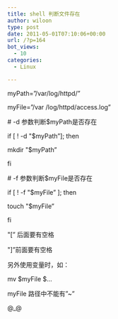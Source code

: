 ```yaml
---
title: shell 判断文件存在
author: wiloon
type: post
date: 2011-05-01T07:10:06+00:00
url: /?p=164
bot_views:
  - 10
categories:
  - Linux

---
```

myPath=&#8221;/var/log/httpd/&#8221;
  
myFile=&#8221;/var /log/httpd/access.log&#8221;

\# -d 参数判断$myPath是否存在
  
if [ ! -d "$myPath&#8221;]; then
  
mkdir "$myPath&#8221;
  
fi

\# -f 参数判断$myFile是否存在
  
if [ ! -f "$myFile&#8221; ]; then
  
touch "$myFile&#8221;
  
fi

"[&#8221; 后面要有空格
  
"]&#8221;前面要有空格
  
另外使用变量时，如：
  
mv $myFile $&#8230;
  
myFile 路径中不能有&#8221;~&#8221;

@_@